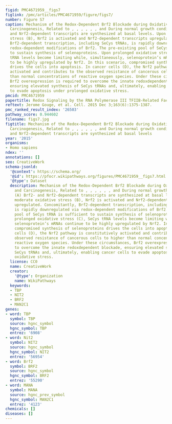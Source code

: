 ```yaml
---
figid: PMC4671959__figs7
figlink: /pmc/articles/PMC4671959/figure/figs7/
number: Figure S7
caption: Mechanism of the Redox-Dependent Brf2 Blockade during Oxidative Stress and
  Carcinogenesis, Related to , , , , , , and During normal growth conditions (A) Brf2-
  and Nrf2-dependent transcripts are synthesized at basal levels. Upon moderate oxidative
  stress (B), Nrf2 is activated and Nrf2-dependent transcripts upregulated. Concomitantly,
  Brf2-dependent transcription, including SeCys tRNAs, is rapidly downregulated via
  redox-dependent modifications of Brf2. The pre-existing pool of SeCys tRNA is sufficient
  to sustain synthesis of selenoproteins. Upon prolonged oxidative stress (C), SeCys
  tRNA levels become limiting while, simultaneously, selenoprotein’s mRNAs continue
  to be highly upregulated by Nrf2. In this scenario, compromised synthesis of selenoproteins
  drives the cells into apoptosis. In cancer cells (D), the Nrf2 pathway is constitutively
  activated and contributes to the observed resistance of cancerous cells to higher
  than normal concentrations of reactive oxygen species. Under these circumstances,
  Brf2 overexpression is required to overcome the innate redoxdependent blockade,
  ensuring elevated synthesis of SeCys tRNAs and, ultimately, enabling cancer cells
  to evade apoptosis under prolonged oxidative stress.
pmcid: PMC4671959
papertitle: Redox Signaling by the RNA Polymerase III TFIIB-Related Factor Brf2.
reftext: Jerome Gouge, et al. Cell. 2015 Dec 3;163(6):1375-1387.
pmc_ranked_result_index: '26503'
pathway_score: 0.944602
filename: figs7.jpg
figtitle: Mechanism of the Redox-Dependent Brf2 Blockade during Oxidative Stress and
  Carcinogenesis, Related to , , , , , , and During normal growth conditions (A) Brf2-
  and Nrf2-dependent transcripts are synthesized at basal levels
year: '2015'
organisms:
- Homo sapiens
ndex: ''
annotations: []
seo: CreativeWork
schema-jsonld:
  '@context': https://schema.org/
  '@id': https://pfocr.wikipathways.org/figures/PMC4671959__figs7.html
  '@type': Dataset
  description: Mechanism of the Redox-Dependent Brf2 Blockade during Oxidative Stress
    and Carcinogenesis, Related to , , , , , , and During normal growth conditions
    (A) Brf2- and Nrf2-dependent transcripts are synthesized at basal levels. Upon
    moderate oxidative stress (B), Nrf2 is activated and Nrf2-dependent transcripts
    upregulated. Concomitantly, Brf2-dependent transcription, including SeCys tRNAs,
    is rapidly downregulated via redox-dependent modifications of Brf2. The pre-existing
    pool of SeCys tRNA is sufficient to sustain synthesis of selenoproteins. Upon
    prolonged oxidative stress (C), SeCys tRNA levels become limiting while, simultaneously,
    selenoprotein’s mRNAs continue to be highly upregulated by Nrf2. In this scenario,
    compromised synthesis of selenoproteins drives the cells into apoptosis. In cancer
    cells (D), the Nrf2 pathway is constitutively activated and contributes to the
    observed resistance of cancerous cells to higher than normal concentrations of
    reactive oxygen species. Under these circumstances, Brf2 overexpression is required
    to overcome the innate redoxdependent blockade, ensuring elevated synthesis of
    SeCys tRNAs and, ultimately, enabling cancer cells to evade apoptosis under prolonged
    oxidative stress.
  license: CC0
  name: CreativeWork
  creator:
    '@type': Organization
    name: WikiPathways
  keywords:
  - TBP
  - NIT2
  - BRF2
  - MAN2C1
genes:
- word: TBP
  symbol: TBP
  source: hgnc_symbol
  hgnc_symbol: TBP
  entrez: '6908'
- word: Nit2
  symbol: NIT2
  source: hgnc_symbol
  hgnc_symbol: NIT2
  entrez: '56954'
- word: Brf2
  symbol: BRF2
  source: hgnc_symbol
  hgnc_symbol: BRF2
  entrez: '55290'
- word: MANA
  symbol: MANA
  source: hgnc_prev_symbol
  hgnc_symbol: MAN2C1
  entrez: '4123'
chemicals: []
diseases: []
---
```

